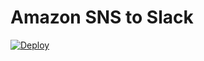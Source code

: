 # Amazon SNS to Slack

[![Deploy](https://www.herokucdn.com/deploy/button.png)](https://heroku.com/deploy)
